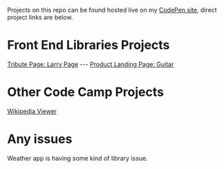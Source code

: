 Projects on this repo can be found hosted live on my [CodePen site][1], direct project links are below.

# Front End Libraries Projects
[Tribute Page: Larry Page][2] ---
[Product Landing Page: Guitar][3]

# Other Code Camp Projects
[Wikipedia Viewer][4]

# Any issues
Weather app is having some kind of library issue.

[1]: <https://codepen.io/chocolatechimpcookie/>
[2]: <https://codepen.io/chocolatechimpcookie/pen/KaMwZB>
[3]: <https://codepen.io/chocolatechimpcookie/pen/JjKjPZG>
[4]: <https://codepen.io/chocolatechimpcookie/details/dWWZwy>
